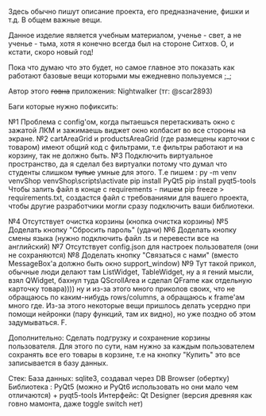 Здесь обычно пишут описание проекта, его предназначение, фишки и т.д. В общем важные вещи.

Данное изделие является учебным материалом, ученье - свет, а не ученье - тьма, хотя я конечно всегда был на стороне Ситхов.
О, и кстати, скоро новый год!

Пока что думаю что это будет, но самое главное это показать как работают базовые вещи которыми мы ежедневно пользуемся ;_;

Автор этого ~~говна~~ приложения: Nightwalker (тг: @scar2893)

Баги которые нужно пофиксить: 

№1 Проблема с config'ом, когда пытаешься перетаскивать окно с зажатой ЛКМ и зажимаешь виджет окно колбасит во все стороны на экране.
№2 cartAreaGrid и productsAreaGrid (где размещены карточки с товаром) имеют общий код с фильтрами, т.е фильтры работают и на корзину, так не должно быть.
№3 Подключить виртуальное пространство, да я сделал без виртуалки потому что думал что студенты слишком ~~тупые~~ умные для этого.
Т.е пишем : py -m venv venvShop
            venvShop\scripts\activate
            pip install PyQt5
            pip install pyqt5-tools
Чтобы залить файл в конце с requirements - пишем pip freeze > requirements.txt, создастся файл с требованиями для вашего проекта, чтобы другие разработчики могли сразу подключить ваши библиотеки.

№4 Отсутствует очистка корзины (кнопка очистка корзины)
№5 Доделать кнопку "Сбросить пароль" (удачи)
№6 Доделать кнопку смены языка (нужно подключить файл .ts и перевести все на английский)
№7 Отсутствует config.json для настроек пользователя (они не сохраняются)
№8 Доделать кнопку "Связаться с нами" (вместо MessageBox'a должно быть окно support_window)
№9 Тут такой прикол, обычные люди делают там ListWidget, TableWidget, ну а я гений мысли, взял QWidget, бахнул туда QScrollArea и сделал QFrame как отдельную карточку товара)))) ну и из-за этого много приколов своих,
что не обращаюсь по каким-нибудь rows/columns, а обращаюсь к frame'ам много где. Из-за этого некоторые вещи пришлось делать усердно при помощи нейронки (пару функций, там их видно), но уже поздно об этом задумываться. F.

Дополнительно: 
    Сделать подгрузку и сохранение корзины пользователя. Для этого по сути, нам нужно за каждым пользователем сохранять все его товары в корзине,
    т.е на кнопку "Купить" это все записывается в базу данных.




Стек:
База данных: sqlite3, создавал через DB Browser (обертку)
Библиотека : PyQt5 (можно и PyQt6 использовать но они мало чем отличаются) + pyqt5-tools
Интерфейс: Qt Designer (версия древняя как говно мамонта, даже toggle switch нет)
